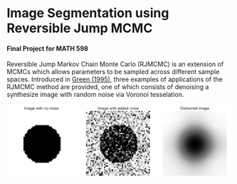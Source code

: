 # Image Segmentation using Reversible Jump MCMC

#### Final Project for MATH 598

Reversible Jump Markov Chain Monte Carlo (RJMCMC) is an extension of MCMCs which allows parameters to be sampled across different sample spaces. Introduced in [Green (1995)](https://academic.oup.com/biomet/article-abstract/82/4/711/252058), three examples of applications of the RJMCMC method are provided, one of which consists of denoising a synthesize image with random noise via Voronoi tesselation.

![](img/setup.png)